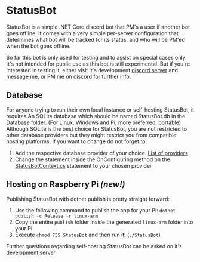 # StatusBot

StatusBot is a simple .NET Core discord bot that PM's a user if another bot goes offline. It comes with a very simple per-server configuration that determines what bot will be tracked for its status, and who will be PM'ed when the bot goes offline.

So far this bot is only used for testing and to assist on special cases only. It's not intended for public use as this bot is still experimental. But if you're interested in testing it, either visit it's development [discord server](https://discord.gg/HPpxujb) and message me, or PM me on discord for further info.

## Database
For anyone trying to run their own local instance or self-hosting StatusBot, it requires An SQLite database which should be named StatusBot.db in the Database folder. (For Linux, Windows and Pi, more preferred, portable)
Although SQLite is the best choice for StatusBot, you are not restricted to other database providers but they might restrict you from compatible hosting platforms. If you want to change do not forget to:
1. Add the respective database provider of your choice. [List of providers](https://docs.microsoft.com/en-us/ef/core/providers/)
1. Change the statement inside the OnConfiguring method on the [StatusBotContext.cs](https://github.com/StahlFerro/StatusBot/blob/master/StatusBot/Services/StatusBotContext.cs) statement to your chosen provider

## Hosting on Raspberry Pi *(new!)*
Publishing StatusBot with dotnet publish is pretty straight forward:
1. Use the following command to publish the app for your Pi: `dotnet publish -c Release -r linux-arm`
2. Copy the entire `publish` folder inside the generated `linux-arm` folder into your Pi
3. Execute `chmod 755 StatusBot` and then run it! (`./StatusBot`)

Further questions regarding self-hosting StatusBot can be asked on it's development server
